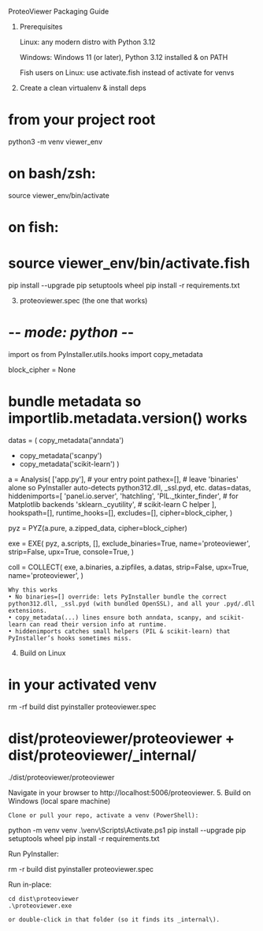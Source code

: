 ProteoViewer Packaging Guide
1. Prerequisites

    Linux: any modern distro with Python 3.12

    Windows: Windows 11 (or later), Python 3.12 installed & on PATH

    Fish users on Linux: use activate.fish instead of activate for venvs

2. Create a clean virtualenv & install deps

# from your project root
python3 -m venv viewer_env
# on bash/zsh:
source viewer_env/bin/activate
# on fish:
#    source viewer_env/bin/activate.fish

pip install --upgrade pip setuptools wheel
pip install -r requirements.txt

3. proteoviewer.spec (the one that works)

# -*- mode: python -*-
import os
from PyInstaller.utils.hooks import copy_metadata

block_cipher = None

# bundle metadata so importlib.metadata.version() works
datas = (
    copy_metadata('anndata')
  + copy_metadata('scanpy')
  + copy_metadata('scikit-learn')
)

a = Analysis(
    ['app.py'],     # your entry point
    pathex=[],
    # leave 'binaries' alone so PyInstaller auto-detects python312.dll, _ssl.pyd, etc.
    datas=datas,
    hiddenimports=[
        'panel.io.server',
        'hatchling',
        'PIL._tkinter_finder',  # for Matplotlib backends
        'sklearn._cyutility',   # scikit-learn C helper
    ],
    hookspath=[],
    runtime_hooks=[],
    excludes=[],
    cipher=block_cipher,
)

pyz = PYZ(a.pure, a.zipped_data, cipher=block_cipher)

exe = EXE(
    pyz, a.scripts, [],
    exclude_binaries=True,
    name='proteoviewer',
    strip=False,
    upx=True,
    console=True,
)

coll = COLLECT(
    exe, a.binaries, a.zipfiles, a.datas,
    strip=False,
    upx=True,
    name='proteoviewer',
)

    Why this works
    • No binaries=[] override: lets PyInstaller bundle the correct python312.dll, _ssl.pyd (with bundled OpenSSL), and all your .pyd/.dll extensions.
    • copy_metadata(...) lines ensure both anndata, scanpy, and scikit-learn can read their version info at runtime.
    • hiddenimports catches small helpers (PIL & scikit-learn) that PyInstaller’s hooks sometimes miss.

4. Build on Linux

# in your activated venv
rm -rf build dist
pyinstaller proteoviewer.spec
#   dist/proteoviewer/proteoviewer  +  dist/proteoviewer/_internal/
./dist/proteoviewer/proteoviewer

Navigate in your browser to http://localhost:5006/proteoviewer.
5. Build on Windows (local spare machine)

    Clone or pull your repo, activate a venv (PowerShell):

python -m venv venv
.\venv\Scripts\Activate.ps1
pip install --upgrade pip setuptools wheel
pip install -r requirements.txt

Run PyInstaller:

rm -r build dist
pyinstaller proteoviewer.spec

Run in-place:

    cd dist\proteoviewer
    .\proteoviewer.exe

    or double-click in that folder (so it finds its _internal\).
